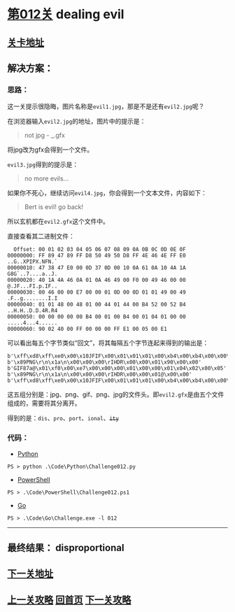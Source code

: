 # [第012关][1] dealing evil

## [关卡地址][1]

## 解决方案：

### 思路：

这一关提示很隐晦，图片名称是`evil1.jpg`，那是不是还有`evil2.jpg`呢？

在浏览器输入`evil2.jpg`的地址，图片中的提示是：

>not jpg - _.gfx

将jpg改为gfx会得到一个文件。

`evil3.jpg`得到的提示是：

>no more evils...

如果你不死心，继续访问`evil4.jpg`，你会得到一个文本文件，内容如下：

>Bert is evil! go back!

所以玄机都在`evil2.gfx`这个文件中。

直接查看其二进制文件：

```
  Offset: 00 01 02 03 04 05 06 07 08 09 0A 0B 0C 0D 0E 0F 	
00000000: FF 89 47 89 FF D8 50 49 50 D8 FF 4E 46 4E FF E0    ..G..XPIPX.NFN.`
00000010: 47 38 47 E0 00 0D 37 0D 00 10 0A 61 0A 10 4A 1A    G8G`..7....a..J.
00000020: 40 1A 4A 46 0A 01 0A 46 49 00 F0 00 49 46 00 00    @.JF...FI.p.IF..
00000030: 00 46 00 00 E7 00 00 01 0D 00 0D 01 01 49 00 49    .F..g........I.I
00000040: 01 01 48 00 48 01 00 44 01 44 00 B4 52 00 52 B4    ..H.H..D.D.4R.R4
00000050: 00 00 00 00 00 B4 00 01 00 B4 00 01 04 01 00 00    .....4...4......
00000060: 90 02 40 00 FF 00 00 00 FF E1 00 05 00 E1
```

可以看出每五个字节类似“回文”，将其每隔五个字节连起来得到的输出是：

```
b'\xff\xd8\xff\xe0\x00\x10JFIF\x00\x01\x01\x01\x00\xb4\x00\xb4\x00\x00\xff\xe1'
b'\x89PNG\r\n\x1a\n\x00\x00\x00\rIHDR\x00\x00\x01\x90\x00\x00'
b'GIF87a@\x01\xf0\x00\xe7\x00\x00\x00\x01\x00\x00\x01\x04\x02\x00\x05'
b'\x89PNG\r\n\x1a\n\x00\x00\x00\rIHDR\x00\x00\x01@\x00\x00'
b'\xff\xd8\xff\xe0\x00\x10JFIF\x00\x01\x01\x01\x00\xb4\x00\xb4\x00\x00\xff\xe1'
```

这五组分别是：jpg、png、gif、png、jpg的文件头。即`evil2.gfx`是由五个文件组成的，需要将其分离开。

得到的是：`dis`、`pro`、`port`、`ional`、~~`ity`~~

### 代码：

* [Python][2]

```
PS > python .\Code\Python\Challenge012.py
```

* [PowerShell][3]

```
PS > .\Code\PowerShell\Challenge012.ps1
```

* [Go][4]

```
PS > .\Code\Go\Challenge.exe -l 012
```

---
## 最终结果： disproportional

## [下一关地址][5]

## [上一关攻略][6] [回首页][7] [下一关攻略][8]

[1]: http://www.pythonchallenge.com/pc/return/evil.html
[2]: ../Code/Python/Challenge012.py "点我查看源码"
[3]: ../Code/PowerShell/Challenge012.ps1 "点我查看源码"
[4]: ../Code/Go/Challenge012.go "点我查看源码"
[5]: http://www.pythonchallenge.com/pc/return/disproportional.html
[6]: ./Challenge011.md "上一关攻略"
[7]: ../README.md "回首页"
[8]: ./Challenge013.md "下一关攻略"
